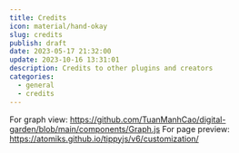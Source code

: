 ```yaml
---
title: Credits
icon: material/hand-okay
slug: credits
publish: draft
date: 2023-05-17 21:32:00
update: 2023-10-16 13:31:01
description: Credits to other plugins and creators
categories:
  - general
  - credits
---
```


For graph view: https://github.com/TuanManhCao/digital-garden/blob/main/components/Graph.js
For page preview: https://atomiks.github.io/tippyjs/v6/customization/
